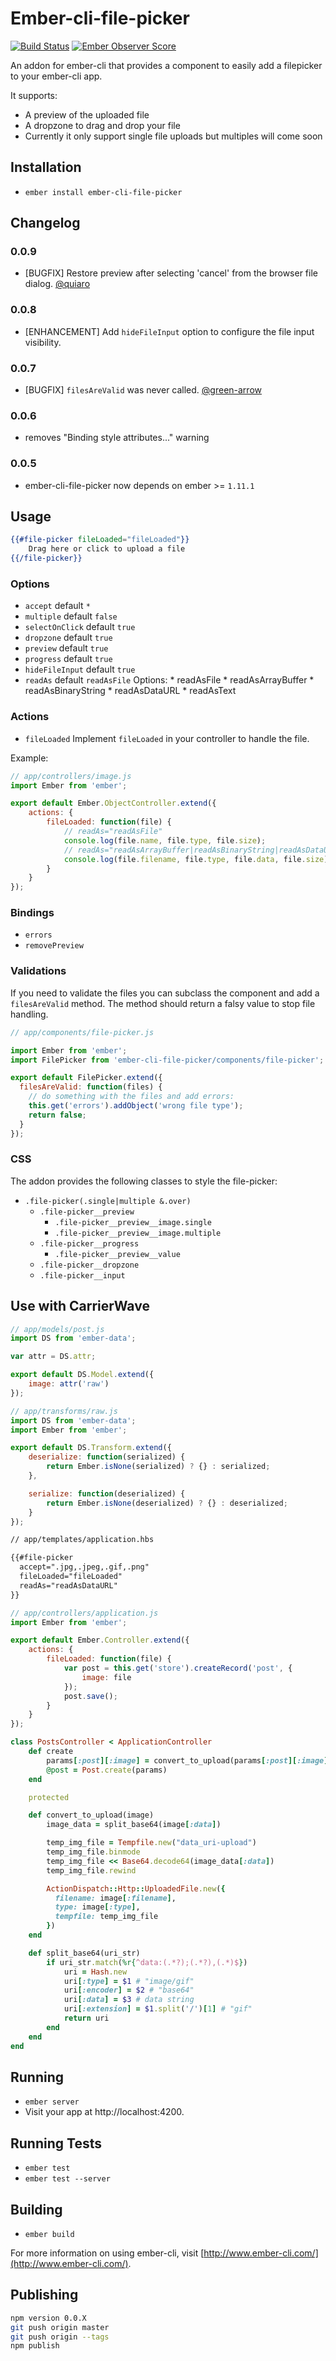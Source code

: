 # Ember-cli-file-picker

[![Build Status](https://travis-ci.org/funkensturm/ember-cli-file-picker.svg)](https://travis-ci.org/funkensturm/ember-cli-file-picker)
[![Ember Observer Score](http://emberobserver.com/badges/ember-cli-file-picker.svg)](http://emberobserver.com/addons/ember-cli-file-picker)

An addon for ember-cli that provides a component to easily add a filepicker to your ember-cli app.

It supports:
* A preview of the uploaded file
* A dropzone to drag and drop your file
* Currently it only support single file uploads but multiples will come soon

## Installation

* `ember install ember-cli-file-picker`

## Changelog

### 0.0.9
* [BUGFIX] Restore preview after selecting 'cancel' from the browser file dialog. [@quiaro](https://github.com/quiaro)

### 0.0.8
* [ENHANCEMENT] Add `hideFileInput` option to configure the file input visibility.

### 0.0.7
* [BUGFIX] `filesAreValid` was never called. [@green-arrow](https://github.com/green-arrow)

### 0.0.6
* removes "Binding style attributes..." warning

### 0.0.5
* ember-cli-file-picker now depends on ember >= `1.11.1`

## Usage

```handlebars
{{#file-picker fileLoaded="fileLoaded"}}
	Drag here or click to upload a file
{{/file-picker}}
```

### Options

* `accept` default `*`
* `multiple` default `false`
* `selectOnClick` default `true`
* `dropzone` default `true`
* `preview` default `true`
* `progress` default `true`
* `hideFileInput` default `true`
* `readAs` default `readAsFile`
	Options:
		* readAsFile
		* readAsArrayBuffer
		* readAsBinaryString
		* readAsDataURL
		* readAsText

### Actions

* `fileLoaded` Implement `fileLoaded` in your controller to handle the file.

Example:

```js
// app/controllers/image.js
import Ember from 'ember';

export default Ember.ObjectController.extend({
	actions: {
		fileLoaded: function(file) {
			// readAs="readAsFile"
			console.log(file.name, file.type, file.size);
			// readAs="readAsArrayBuffer|readAsBinaryString|readAsDataURL|readAsText"
			console.log(file.filename, file.type, file.data, file.size);
		}
	}
});
```

### Bindings

* `errors`
* `removePreview`

### Validations

If you need to validate the files you can subclass the component and add a `filesAreValid` method.
The method should return a falsy value to stop file handling.

```js
// app/components/file-picker.js

import Ember from 'ember';
import FilePicker from 'ember-cli-file-picker/components/file-picker';

export default FilePicker.extend({
  filesAreValid: function(files) {
    // do something with the files and add errors:
    this.get('errors').addObject('wrong file type');
    return false;
  }
});
```


### CSS

The addon provides the following classes to style the file-picker:

* `.file-picker(.single|multiple &.over)`
  * `.file-picker__preview`
    * `.file-picker__preview__image.single`
    * `.file-picker__preview__image.multiple`
  * `.file-picker__progress`
    * `.file-picker__preview__value`
  * `.file-picker__dropzone`
  * `.file-picker__input`


## Use with CarrierWave

```js
// app/models/post.js
import DS from 'ember-data';

var attr = DS.attr;

export default DS.Model.extend({
	image: attr('raw')
});
```

```js
// app/transforms/raw.js
import DS from 'ember-data';
import Ember from 'ember';

export default DS.Transform.extend({
	deserialize: function(serialized) {
		return Ember.isNone(serialized) ? {} : serialized;
	},

	serialize: function(deserialized) {
		return Ember.isNone(deserialized) ? {} : deserialized;
	}
});
```

```html
// app/templates/application.hbs

{{#file-picker
  accept=".jpg,.jpeg,.gif,.png"
  fileLoaded="fileLoaded"
  readAs="readAsDataURL"
}}
```

```js
// app/controllers/application.js
import Ember from 'ember';

export default Ember.Controller.extend({
	actions: {
		fileLoaded: function(file) {
			var post = this.get('store').createRecord('post', {
				image: file
			});
			post.save();
		}
	}
});
```

```ruby
class PostsController < ApplicationController
	def create
		params[:post][:image] = convert_to_upload(params[:post][:image])
		@post = Post.create(params)
	end

	protected

	def convert_to_upload(image)
		image_data = split_base64(image[:data])

		temp_img_file = Tempfile.new("data_uri-upload")
		temp_img_file.binmode
		temp_img_file << Base64.decode64(image_data[:data])
		temp_img_file.rewind

		ActionDispatch::Http::UploadedFile.new({
		  filename: image[:filename],
		  type: image[:type],
		  tempfile: temp_img_file
		})
	end

	def split_base64(uri_str)
		if uri_str.match(%r{^data:(.*?);(.*?),(.*)$})
			uri = Hash.new
			uri[:type] = $1 # "image/gif"
			uri[:encoder] = $2 # "base64"
			uri[:data] = $3 # data string
			uri[:extension] = $1.split('/')[1] # "gif"
			return uri
		end
	end
end
```

## Running

* `ember server`
* Visit your app at http://localhost:4200.

## Running Tests

* `ember test`
* `ember test --server`

## Building

* `ember build`

For more information on using ember-cli, visit [http://www.ember-cli.com/](http://www.ember-cli.com/).

## Publishing

```bash
npm version 0.0.X
git push origin master
git push origin --tags
npm publish
```